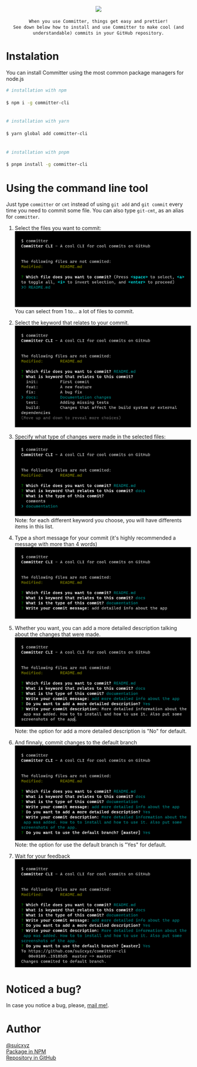 <div align="center">
	<img src="assets/committer-cli.png" />

    When you use Committer, things get easy and prettier!
    See down below how to install and use Committer to make cool (and understandable) commits in your GitHub repository.

</div>

# Instalation

You can install Committer using the most common package managers for node.js

```bash
# installation with npm

$ npm i -g committer-cli


# installation with yarn

$ yarn global add committer-cli


# installation with pnpm

$ pnpm install -g committer-cli
```

# Using the command line tool

Just type `committer` or `cmt` instead of using `git add` and `git commit` every time you need to commit some file. You can also type `git-cmt`, as an alias for `committer`.

1. Select the files you want to commit:
   <img src="assets/select-files.png">
   You can select from 1 to... a lot of files to commit.

2. Select the keyword that relates to your commit.
   <img src="assets/commit-keyword.png">

3. Specify what type of changes were made in the selected files:<br/>
   <img src="assets/commit-type.png">
   Note: for each different keyword you choose, you will have differents items in this list.

4. Type a short message for your commit (it's highly recommended a message with more than 4 words)
   <img src="assets/commit-message.png">

5. Whether you want, you can add a more detailed description talking about the changes that were made.
   <img src="assets/commit-description.png">
   Note: the option for add a more detailed description is "No" for default.

6. And finnaly, commit changes to the default branch
   <img src="assets/default-branch.png">
   Note: the option for use the default branch is "Yes" for default.

7. Wait for your feedback
   <img src="assets/commit-feedback.png">

# Noticed a bug?

In case you notice a bug, please, [mail me!](mailto:suicxyz@proton.me).

# Author

[@suicxyz](https://github.com/suicxyz)<br/>
[Package in NPM](https://npmjs.com/pacakge/committer-cli)<br/>
[Repository in GitHub](https://github.com/suicxyz/committer-cli)
